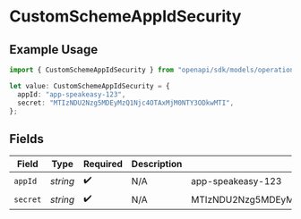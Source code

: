 # CustomSchemeAppIdSecurity

## Example Usage

```typescript
import { CustomSchemeAppIdSecurity } from "openapi/sdk/models/operations";

let value: CustomSchemeAppIdSecurity = {
  appId: "app-speakeasy-123",
  secret: "MTIzNDU2Nzg5MDEyMzQ1Njc4OTAxMjM0NTY3ODkwMTI",
};
```

## Fields

| Field                                       | Type                                        | Required                                    | Description                                 | Example                                     |
| ------------------------------------------- | ------------------------------------------- | ------------------------------------------- | ------------------------------------------- | ------------------------------------------- |
| `appId`                                     | *string*                                    | :heavy_check_mark:                          | N/A                                         | app-speakeasy-123                           |
| `secret`                                    | *string*                                    | :heavy_check_mark:                          | N/A                                         | MTIzNDU2Nzg5MDEyMzQ1Njc4OTAxMjM0NTY3ODkwMTI |